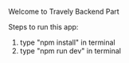 Welcome to Travely Backend Part

Steps to run this app:
1. type "npm install" in terminal
2. type "npm run dev" in terminal